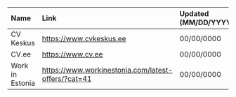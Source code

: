 | Name            | Link                                                | Updated (MM/DD/YYYY) |
| :-------------- | :-------------------------------------------------- | :------------------- |
| CV Keskus       | https://www.cvkeskus.ee                             | 00/00/0000           |
| CV.ee           | https://www.cv.ee                                   | 00/00/0000           |
| Work in Estonia | https://www.workinestonia.com/latest-offers/?cat=41 | 00/00/0000           |
